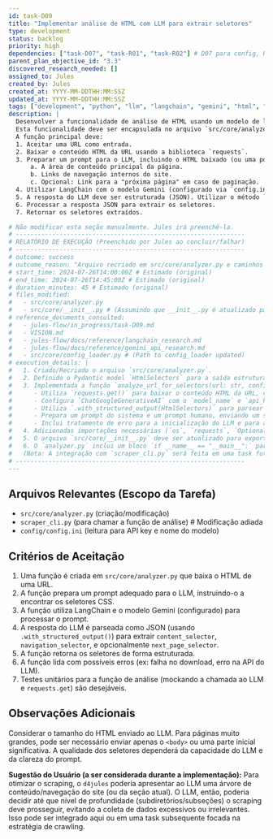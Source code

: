 ```yaml
---
id: task-D09
title: "Implementar análise de HTML com LLM para extrair seletores"
type: development
status: backlog
priority: high
dependencies: ["task-D07", "task-R01", "task-R02"] # D07 para config, R01/R02 para conhecimento LangChain/Gemini
parent_plan_objective_id: "3.3"
discovered_research_needed: []
assigned_to: Jules
created_by: Jules
created_at: YYYY-MM-DDTHH:MM:SSZ
updated_at: YYYY-MM-DDTHH:MM:SSZ
tags: ["development", "python", "llm", "langchain", "gemini", "html", "core"]
description: |
  Desenvolver a funcionalidade de análise de HTML usando um modelo de linguagem (LLM) para extrair seletores CSS.
  Esta funcionalidade deve ser encapsulada no arquivo `src/core/analyzer.py`.
  A função principal deve:
  1. Aceitar uma URL como entrada.
  2. Baixar o conteúdo HTML da URL usando a biblioteca `requests`.
  3. Preparar um prompt para o LLM, incluindo o HTML baixado (ou uma porção relevante dele, considerando limites de token) e instruções para identificar seletores CSS para:
      a. A área de conteúdo principal da página.
      b. Links de navegação internos do site.
      c. Opcional: Link para a "próxima página" em caso de paginação.
  4. Utilizar LangChain com o modelo Gemini (configurado via `config.ini`) para enviar o prompt.
  5. A resposta do LLM deve ser estruturada (JSON). Utilizar o método `.with_structured_output()` do LangChain, definindo um Pydantic model (ou TypedDict) para o schema esperado (ex: `content_selector: str`, `navigation_selector: str`, `next_page_selector: Optional[str]`).
  6. Processar a resposta JSON para extrair os seletores.
  7. Retornar os seletores extraídos.

# Não modificar esta seção manualmente. Jules irá preenchê-la.
# ---------------------------------------------------------------
# RELATÓRIO DE EXECUÇÃO (Preenchido por Jules ao concluir/falhar)
# ---------------------------------------------------------------
# outcome: success
# outcome_reason: "Arquivo recriado em src/core/analyzer.py e caminhos atualizados devido à refatoração da estrutura do projeto."
# start_time: 2024-07-26T14:00:00Z # Estimado (original)
# end_time: 2024-07-26T14:45:00Z # Estimado (original)
# duration_minutes: 45 # Estimado (original)
# files_modified:
#   - src/core/analyzer.py
#   - src/core/__init__.py # (Assumindo que __init__.py é atualizado para exportar os componentes do analyzer)
# reference_documents_consulted:
#   - jules-flow/in_progress/task-D09.md
#   - VISION.md
#   - jules-flow/docs/reference/langchain_research.md
#   - jules-flow/docs/reference/gemini_api_research.md
#   - src/core/config_loader.py # (Path to config_loader updated)
# execution_details: |
#   1. Criado/Recriado o arquivo `src/core/analyzer.py`.
#   2. Definido o Pydantic model `HtmlSelectors` para a saída estruturada (content_selector, navigation_selector, next_page_selector) com validadores básicos.
#   3. Implementada a função `analyze_url_for_selectors(url: str, config: Dict[str, Any]) -> HtmlSelectors`.
#      - Utiliza `requests.get()` para baixar o conteúdo HTML da URL, com timeout e tratamento de erro (`NetworkError`).
#      - Configura `ChatGoogleGenerativeAI` com o `model_name` e `api_key` (via `os.environ`) do dicionário de configuração.
#      - Utiliza `.with_structured_output(HtmlSelectors)` para parsear a resposta do LLM.
#      - Prepara um prompt do sistema e um prompt humano, enviando um snippet do HTML para o LLM.
#      - Inclui tratamento de erro para a inicialização do LLM e para a invocação (`LLMAnalysisError`).
#   4. Adicionadas importações necessárias (`os`, `requests`, `Optional`, `Dict`, `Any`, Pydantic models, LangChain components, custom exceptions).
#   5. O arquivo `src/core/__init__.py` deve ser atualizado para exportar `analyze_url_for_selectors`, `HtmlSelectors`, e as custom exceptions (`AnalyzerError`, `NetworkError`, `LLMAnalysisError`).
#   6. O `analyzer.py` inclui um bloco `if __name__ == "__main__":` para demonstração básica (requer `config/config.ini` e acesso à rede).
#   (Nota: A integração com `scraper_cli.py` será feita em uma task futura.)
# ---------------------------------------------------------------
---
```


## Arquivos Relevantes (Escopo da Tarefa)
* `src/core/analyzer.py` (criação/modificação)
* `scraper_cli.py` (para chamar a função de análise) # Modificação adiada
* `config/config.ini` (leitura para API key e nome do modelo)

## Critérios de Aceitação
1.  Uma função é criada em `src/core/analyzer.py` que baixa o HTML de uma URL.
2.  A função prepara um prompt adequado para o LLM, instruindo-o a encontrar os seletores CSS.
3.  A função utiliza LangChain e o modelo Gemini (configurado) para processar o prompt.
4.  A resposta do LLM é parseada como JSON (usando `.with_structured_output()`) para extrair `content_selector`, `navigation_selector`, e opcionalmente `next_page_selector`.
5.  A função retorna os seletores de forma estruturada.
6.  A função lida com possíveis erros (ex: falha no download, erro na API do LLM).
7.  Testes unitários para a função de análise (mockando a chamada ao LLM e `requests.get`) são desejáveis.

## Observações Adicionais
Considerar o tamanho do HTML enviado ao LLM. Para páginas muito grandes, pode ser necessário enviar apenas o `<body>` ou uma parte inicial significativa. A qualidade dos seletores dependerá da capacidade do LLM e da clareza do prompt.

**Sugestão do Usuário (a ser considerada durante a implementação):**
Para otimizar o scraping, o `d4jules` poderia apresentar ao LLM uma árvore de conteúdo/navegação do site (ou da seção atual). O LLM, então, poderia decidir até que nível de profundidade (subdiretórios/subseções) o scraping deve prosseguir, evitando a coleta de dados excessivos ou irrelevantes. Isso pode ser integrado aqui ou em uma task subsequente focada na estratégia de crawling.
```

